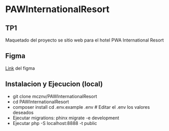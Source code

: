 # PAWInternationalResort

## TP1
Maquetado del proyecto se sitio web para el hotel  PWA International Resort

## Figma
[Link](https://www.figma.com/file/X6tw8gU3n18jc7EDeKUsQ9/PaW?node-id=212:3) del figma


## Instalacion y Ejecucion (local)
* git clone mcznv/PAWInternationalResort
* cd PAWInternationalResort 
* composer install
cd .env.example .env # Editar el .env los valores deseados
* Ejecutar migrations: phinx migrate -e development
* Ejecutar php -S localhost:8888 -t public